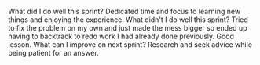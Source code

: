 What did I do well this sprint? Dedicated time and focus to learning new things and enjoying the experience.
What didn't I do well this sprint? Tried to fix the problem on my own and just made the mess bigger so ended up having to backtrack to redo work I had already done previously.  Good lesson.
What can I improve on next sprint? Research and seek advice while being patient for an answer.